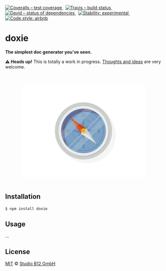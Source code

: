 [![Coveralls – test coverage
](https://img.shields.io/coveralls/studio-b12/doxie.svg?style=flat-square)
](https://coveralls.io/r/studio-b12/doxie)
 [![Travis – build status
](https://img.shields.io/travis/studio-b12/doxie/master.svg?style=flat-square)
](https://travis-ci.org/studio-b12/doxie)
 [![David – status of dependencies
](https://img.shields.io/david/studio-b12/doxie.svg?style=flat-square)
](https://david-dm.org/studio-b12/doxie)
 [![Stability: experimental
](https://img.shields.io/badge/stability-experimental-yellow.svg?style=flat-square)
](https://nodejs.org/api/documentation.html#documentation_stability_index)
 [![Code style: airbnb
](https://img.shields.io/badge/code%20style-airbnb-blue.svg?style=flat-square)
](https://github.com/airbnb/javascript)




doxie
=====

**The simplest doc generator you’ve seen.**



**⚠ Heads up!** This is totally a work in progress. [Thoughts and ideas][] are very welcome.

[Thoughts and ideas]:  https://github.com/studio-b12/doxie/issues




<p align="center"><a
  title="Graphic by the great Justin Mezzell"
  href="http://justinmezzell.tumblr.com/post/89652317743"
  >
  <br/>
  <br/>
  <img
    src="Readme/Compass.gif"
    width="400"
    height="300"
  />
  <br/>
  <br/>
</a></p>




Installation
------------

```sh
$ npm install doxie
```




Usage
-----

…




License
-------

[MIT][] © [Studio B12 GmbH][]

[MIT]:              ./License.md
[Studio B12 GmbH]:  http://www.studio-b12.de
